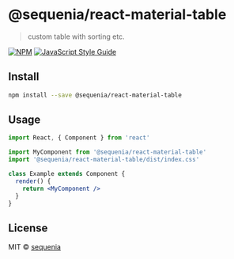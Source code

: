 # @sequenia/react-material-table

> custom table with sorting etc.

[![NPM](https://img.shields.io/npm/v/@sequenia/react-material-table.svg)](https://www.npmjs.com/package/@sequenia/react-material-table) [![JavaScript Style Guide](https://img.shields.io/badge/code_style-standard-brightgreen.svg)](https://standardjs.com)

## Install

```bash
npm install --save @sequenia/react-material-table
```

## Usage

```jsx
import React, { Component } from 'react'

import MyComponent from '@sequenia/react-material-table'
import '@sequenia/react-material-table/dist/index.css'

class Example extends Component {
  render() {
    return <MyComponent />
  }
}
```

## License

MIT © [sequenia](https://github.com/sequenia)
